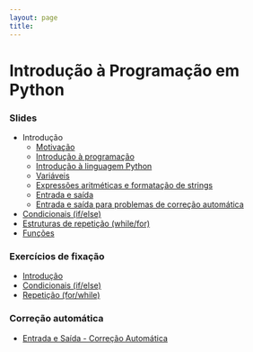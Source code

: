 ```yaml
---
layout: page
title: 
---
```

# Introdução à Programação em Python

### Slides

- Introdução
  - [Motivação](https://docs.google.com/presentation/d/1L70pAPrIstAOukWUIAEPKGXnzVXo46hV4m6BVAWkdnY/edit)
  - [Introdução à programação](00a-intro-programacao)
  - [Introdução à linguagem Python](00b-intro-python)
  - [Variáveis](01a-variaveis)
  - [Expressões aritméticas e formatação de strings](01b-expressoes)
  - [Entrada e saída](01c-entrada-saida)
  - [Entrada e saída para problemas de correção automática](https://docs.google.com/presentation/d/1wTuChjtp-tPVXElQVtBanVULWNsoeN-vDv9C2ZK_5Vo/edit?usp=sharing)
- [Condicionais (if/else)](02-if-else)
- [Estruturas de repetição (while/for)](03-repeticao)
- [Funções](https://docs.google.com/presentation/d/1WwM1eyjoHY1AjlFB-QMLRkpf282d8reQ_gSj32hWo-k/edit)

<!--
- [Listas](https://docs.google.com/presentation/d/1CwoiceFgppt3yvQ5udZ4GjHmx9WY7ORTbUjNfC-asrs/edit)
- [Strings](https://docs.google.com/presentation/d/189Y5hcDkxrv_O_MBbK816_ERWpE4hQMJIeLS3OFrNAQ/edit)
- [Dicionários](https://docs.google.com/presentation/d/1nUkODdvlRfckESn8dOYoD-LUw8qMPGvX7H30NsnToos/edit)
- [Matrizes](https://docs.google.com/presentation/d/1uqPeYzrX8k_jQJSxAdn5zwnX4agrADUbwHzgZXJtbIo/edit)
- [Ordenação](https://docs.google.com/presentation/d/1iLvHy1G085masAq-_qO2Ml4hMOSCcYEmruCf_gW2U_Y/edit)
- [Busca binária](https://docs.google.com/presentation/d/1BEviB3aF6jBwchBOq7UxBt13fbA1NxWcFFUvUpPTZAo/edit)
-->

### Exercícios de fixação

- [Introdução](ex-introducao)
- [Condicionais (if/else)](ex-if)
- [Repetição (for/while)](ex-for-while)

### Correção automática

- [Entrada e Saída - Correção Automática](01d-entrada-saida-correcao)

<!--
- [Listas](ex-listas)
-->

<!--
- [Estruturas de repetição (while/for)](https://docs.google.com/presentation/d/1fIC4ntPE-z-rJNGRwaMYT6U64yitrdRe7SORdhAXNDo/edit?usp=sharing)
-->
